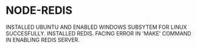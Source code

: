 # NODE-REDIS

INSTALLED UBUNTU AND ENABLED WINDOWS SUBSYTEM FOR LINUX SUCCESFULLY.
INSTALLED REDIS.
FACING ERROR IN 'MAKE' COMMAND IN ENABLING REDIS SERVER.
